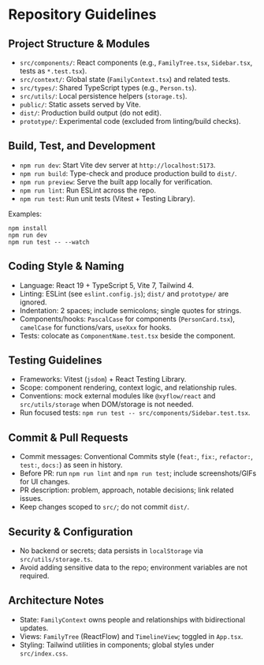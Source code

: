 # Repository Guidelines

## Project Structure & Modules
- `src/components/`: React components (e.g., `FamilyTree.tsx`, `Sidebar.tsx`, tests as `*.test.tsx`).
- `src/context/`: Global state (`FamilyContext.tsx`) and related tests.
- `src/types/`: Shared TypeScript types (e.g., `Person.ts`).
- `src/utils/`: Local persistence helpers (`storage.ts`).
- `public/`: Static assets served by Vite.
- `dist/`: Production build output (do not edit).
- `prototype/`: Experimental code (excluded from linting/build checks).

## Build, Test, and Development
- `npm run dev`: Start Vite dev server at `http://localhost:5173`.
- `npm run build`: Type-check and produce production build to `dist/`.
- `npm run preview`: Serve the built app locally for verification.
- `npm run lint`: Run ESLint across the repo.
- `npm run test`: Run unit tests (Vitest + Testing Library).

Examples:
```
npm install
npm run dev
npm run test -- --watch
```

## Coding Style & Naming
- Language: React 19 + TypeScript 5, Vite 7, Tailwind 4.
- Linting: ESLint (see `eslint.config.js`); `dist/` and `prototype/` are ignored.
- Indentation: 2 spaces; include semicolons; single quotes for strings.
- Components/hooks: `PascalCase` for components (`PersonCard.tsx`), `camelCase` for functions/vars, `useXxx` for hooks.
- Tests: colocate as `ComponentName.test.tsx` beside the component.

## Testing Guidelines
- Frameworks: Vitest (`jsdom`) + React Testing Library.
- Scope: component rendering, context logic, and relationship rules.
- Conventions: mock external modules like `@xyflow/react` and `src/utils/storage` when DOM/storage is not needed.
- Run focused tests: `npm run test -- src/components/Sidebar.test.tsx`.

## Commit & Pull Requests
- Commit messages: Conventional Commits style (`feat:`, `fix:`, `refactor:`, `test:`, `docs:`) as seen in history.
- Before PR: run `npm run lint` and `npm run test`; include screenshots/GIFs for UI changes.
- PR description: problem, approach, notable decisions; link related issues.
- Keep changes scoped to `src/`; do not commit `dist/`.

## Security & Configuration
- No backend or secrets; data persists in `localStorage` via `src/utils/storage.ts`.
- Avoid adding sensitive data to the repo; environment variables are not required.

## Architecture Notes
- State: `FamilyContext` owns people and relationships with bidirectional updates.
- Views: `FamilyTree` (ReactFlow) and `TimelineView`; toggled in `App.tsx`.
- Styling: Tailwind utilities in components; global styles under `src/index.css`.
